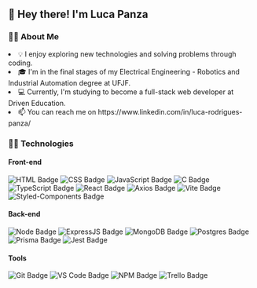 ## 👋 **Hey there! I'm Luca Panza** 

###  🙋‍♂️ **About Me**
<li> 💡 I enjoy exploring new technologies and solving problems through coding.
<li> 🎓 I'm in the final stages of my Electrical Engineering - Robotics and Industrial Automation degree at UFJF.
<li> 💻 Currently, I'm studying to become a full-stack web developer at Driven Education.
<li> 📫 You can reach me on https://www.linkedin.com/in/luca-rodrigues-panza/
  
### 👨‍💻 **Technologies**

#### **Front-end**
![HTML Badge](https://img.shields.io/badge/HTML5-E34F26?style=for-the-badge&logo=html5&logoColor=white)
![CSS Badge](https://img.shields.io/badge/CSS3-1572B6?style=for-the-badge&logo=css3&logoColor=white)
![JavaScript Badge](https://img.shields.io/badge/JavaScript-323330?style=for-the-badge&logo=javascript&logoColor=F7DF1E)
![C Badge](https://img.shields.io/badge/C-00599C?style=for-the-badge&logo=c&logoColor=white)
![TypeScript Badge](https://img.shields.io/badge/typescript-%23007ACC.svg?style=for-the-badge&logo=typescript&logoColor=white)
![React Badge](https://img.shields.io/badge/React-20232A?style=for-the-badge&logo=react&logoColor=61DAFB)
![Axios Badge](https://img.shields.io/badge/Axios-5A29E4?style=for-the-badge&logo=axios&logoColor=fff)
![Vite Badge](https://img.shields.io/badge/Vite-B73BFE?style=for-the-badge&logo=vite&logoColor=FFD62E)
![Styled-Components Badge](https://img.shields.io/badge/styled--components-DB7093?style=for-the-badge&logo=styled-components&logoColor=white)

#### **Back-end**
![Node Badge](https://img.shields.io/badge/Node.js-339933?style=for-the-badge&logo=nodedotjs&logoColor=white)
![ExpressJS Badge](https://img.shields.io/badge/Express.js-000000?style=for-the-badge&logo=express&logoColor=white)
![MongoDB Badge](https://img.shields.io/badge/MongoDB-4EA94B?style=for-the-badge&logo=mongodb&logoColor=white)
![Postgres Badge](https://img.shields.io/badge/postgres-%23316192.svg?style=for-the-badge&logo=postgresql&logoColor=white)
![Prisma Badge](https://img.shields.io/badge/Prisma-3982CE?style=for-the-badge&logo=Prisma&logoColor=white)
![Jest Badge](https://img.shields.io/badge/-jest-%23C21325?style=for-the-badge&logo=jest&logoColor=white)

#### **Tools**
![Git Badge](https://img.shields.io/badge/Git-F05032?style=for-the-badge&logo=git&logoColor=white)
![VS Code Badge](https://img.shields.io/badge/VS_Code-0078D4?style=for-the-badge&logo=visual%20studio%20code&logoColor=white)
![NPM Badge](https://img.shields.io/badge/NPM-FFF?style=for-the-badge&logo=npm)
![Trello Badge](https://img.shields.io/badge/Trello-0079BF?style=for-the-badge&logo=trello&logoColor=white)

